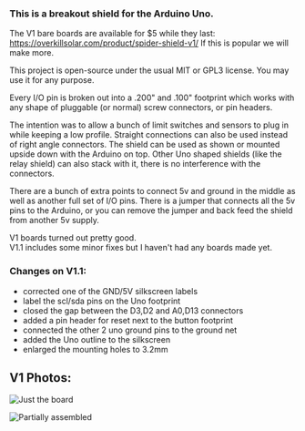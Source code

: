 ### This is a breakout shield for the Arduino Uno.

The V1 bare boards are available for $5 while they last: https://overkillsolar.com/product/spider-shield-v1/ If this is popular we will make more.

This project is open-source under the usual MIT or GPL3 license. You may use it for any purpose.
 
Every I/O pin is broken out into a .200" and .100" footprint which works with any shape of pluggable (or normal) screw connectors, or pin headers.

The intention was to allow a bunch of limit switches and sensors to plug in while keeping a low profile. Straight connections can also be used instead of right angle connectors. The shield can be used as shown or mounted upside down with the Arduino on top. Other Uno shaped shields (like the relay shield) can also stack with it, there is no interference with the connectors.

There are a bunch of extra points to connect 5v and ground in the middle as well as another full set of I/O pins. There is a jumper that connects all the 5v pins to the Arduino, or you can remove the jumper and back feed the shield from another 5v supply.


V1 boards turned out pretty good.    
V1.1 includes some minor fixes but I haven't had any boards made yet.    

### Changes on V1.1:    
- corrected one of the GND/5V silkscreen labels
- label the scl/sda pins on the Uno footprint
- closed the gap between the D3,D2 and A0,D13 connectors
- added a pin header for reset next to the button footprint
- connected the other 2 uno ground pins to the ground net
- added the Uno outline to the silkscreen
- enlarged the mounting holes to 3.2mm

## V1 Photos:    
![Just the board](https://github.com/FurTrader/uno-SPIDER-SHIELD-/blob/main/Photos_V1/IMG_7065.JPG)

![Partially assembled](https://github.com/FurTrader/uno-SPIDER-SHIELD-/blob/main/Photos_V1/IMG_7060.JPG)
